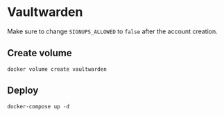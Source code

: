 # Vaultwarden

Make sure to change `SIGNUPS_ALLOWED` to `false` after the account creation.

## Create volume

```shell
docker volume create vaultwarden
```

## Deploy

```shell
docker-compose up -d
```
